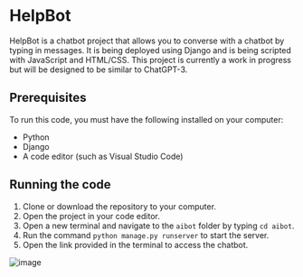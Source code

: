 # HelpBot

HelpBot is a chatbot project that allows you to converse with a chatbot by typing in messages. It is being deployed using Django and is being scripted with JavaScript and HTML/CSS. This project is currently a work in progress but will be designed to be similar to ChatGPT-3.

## Prerequisites

To run this code, you must have the following installed on your computer:

- Python
- Django
- A code editor (such as Visual Studio Code)

## Running the code

1. Clone or download the repository to your computer.
2. Open the project in your code editor.
3. Open a new terminal and navigate to the `aibot` folder by typing `cd aibot`.
4. Run the command `python manage.py runserver` to start the server.
5. Open the link provided in the terminal to access the chatbot.


![image](https://github.com/Hamoozi/AssistAI/assets/82399910/341cac55-ab5b-45f8-82c5-0b3e78c4cc4f)


